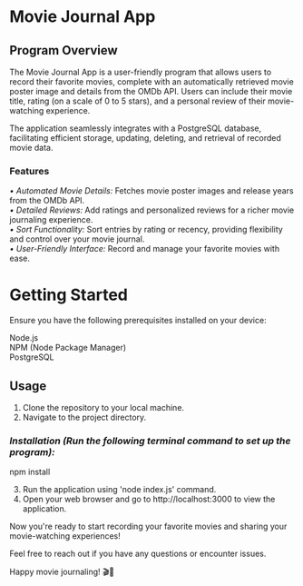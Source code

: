 # Movie Journal App

## Program Overview 
The Movie Journal App is a user-friendly program that allows users to record their favorite movies, complete with an automatically retrieved movie poster image and details from the OMDb API. Users can include their movie title, rating (on a scale of 0 to 5 stars), and a personal review of their movie-watching experience.

The application seamlessly integrates with a PostgreSQL database, facilitating efficient storage, updating, deleting, and retrieval of recorded movie data.

### Features 
_• Automated Movie Details:_ Fetches movie poster images and release years from the OMDb API.      
_• Detailed Reviews:_ Add ratings and personalized reviews for a richer movie journaling experience.     
_• Sort Functionality:_ Sort entries by rating or recency, providing flexibility and control over your movie journal.        
_• User-Friendly Interface:_ Record and manage your favorite movies with ease.                                           

# Getting Started
Ensure you have the following prerequisites installed on your device:

Node.js        
NPM (Node Package Manager)          
PostgreSQL            


## Usage
1. Clone the repository to your local machine.
2. Navigate to the project directory.
   
### _Installation (Run the following terminal command to set up the program):_
npm install 

3. Run the application using 'node index.js' command.
4. Open your web browser and go to http://localhost:3000 to view the application.

Now you're ready to start recording your favorite movies and sharing your movie-watching experiences!

Feel free to reach out if you have any questions or encounter issues.

Happy movie journaling! 🎬📝
